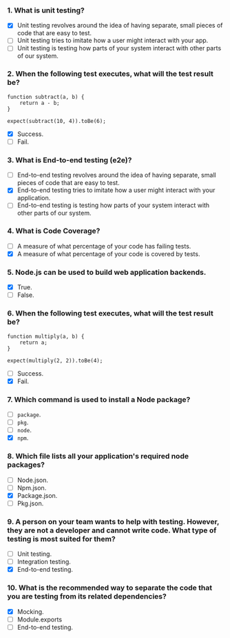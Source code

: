 ### 1. What is unit testing?

- [x] Unit testing revolves around the idea of having separate, small pieces of code that are easy to test.
- [ ] Unit testing tries to imitate how a user might interact with your app.
- [ ] Unit testing is testing how parts of your system interact with other parts of our system.

### 2. When the following test executes, what will the test result be?

```
function subtract(a, b) {
    return a - b;
}

expect(subtract(10, 4)).toBe(6);
```

- [x] Success.
- [ ] Fail.

### 3. What is End-to-end testing (e2e)?

- [ ] End-to-end testing revolves around the idea of having separate, small pieces of code that are easy to test.
- [x] End-to-end testing tries to imitate how a user might interact with your application.
- [ ] End-to-end testing is testing how parts of your system interact with other parts of our system.

### 4. What is Code Coverage?

- [ ] A measure of what percentage of your code has failing tests.
- [x] A measure of what percentage of your code is covered by tests.

### 5. Node.js can be used to build web application backends.

- [x] True.
- [ ] False.

### 6. When the following test executes, what will the test result be?

```
function multiply(a, b) {
    return a;
}

expect(multiply(2, 2)).toBe(4);
```

- [ ] Success.
- [x] Fail.

### 7. Which command is used to install a Node package?

- [ ] `package`.
- [ ] `pkg`.
- [ ] `node`.
- [x] `npm`.

### 8. Which file lists all your application's required node packages?

- [ ] Node.json.
- [ ] Npm.json.
- [x] Package.json.
- [ ] Pkg.json.

### 9. A person on your team wants to help with testing. However, they are not a developer and cannot write code. What type of testing is most suited for them?

- [ ] Unit testing.
- [ ] Integration testing.
- [x] End-to-end testing.

### 10. What is the recommended way to separate the code that you are testing from its related dependencies?

- [x] Mocking.
- [ ] Module.exports
- [ ] End-to-end testing.

